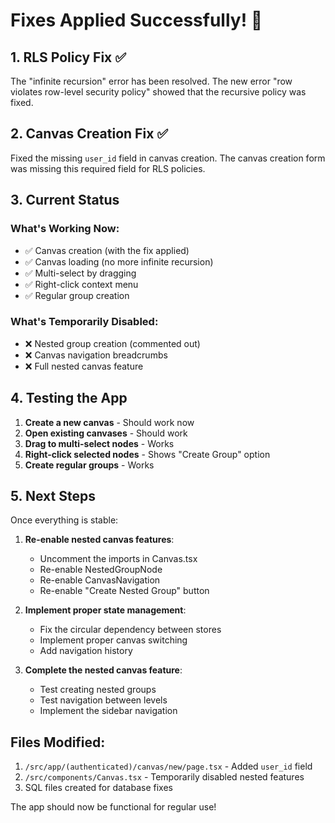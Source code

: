 # Fixes Applied Successfully! 🎉

## 1. RLS Policy Fix ✅
The "infinite recursion" error has been resolved. The new error "row violates row-level security policy" showed that the recursive policy was fixed.

## 2. Canvas Creation Fix ✅
Fixed the missing `user_id` field in canvas creation. The canvas creation form was missing this required field for RLS policies.

## 3. Current Status

### What's Working Now:
- ✅ Canvas creation (with the fix applied)
- ✅ Canvas loading (no more infinite recursion)
- ✅ Multi-select by dragging
- ✅ Right-click context menu
- ✅ Regular group creation

### What's Temporarily Disabled:
- ❌ Nested group creation (commented out)
- ❌ Canvas navigation breadcrumbs
- ❌ Full nested canvas feature

## 4. Testing the App

1. **Create a new canvas** - Should work now
2. **Open existing canvases** - Should work
3. **Drag to multi-select nodes** - Works
4. **Right-click selected nodes** - Shows "Create Group" option
5. **Create regular groups** - Works

## 5. Next Steps

Once everything is stable:

1. **Re-enable nested canvas features**:
   - Uncomment the imports in Canvas.tsx
   - Re-enable NestedGroupNode
   - Re-enable CanvasNavigation
   - Re-enable "Create Nested Group" button

2. **Implement proper state management**:
   - Fix the circular dependency between stores
   - Implement proper canvas switching
   - Add navigation history

3. **Complete the nested canvas feature**:
   - Test creating nested groups
   - Test navigation between levels
   - Implement the sidebar navigation

## Files Modified:

1. `/src/app/(authenticated)/canvas/new/page.tsx` - Added `user_id` field
2. `/src/components/Canvas.tsx` - Temporarily disabled nested features
3. SQL files created for database fixes

The app should now be functional for regular use!